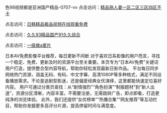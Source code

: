 色98视频都是亚洲国产精品-0707-vv
点击访问：<a href="https://gfd-5xg.pages.dev/">精品熟人妻一区二区三区四区不卡</a>

点击访问：<a href="https://fdhf-454.pages.dev/">日韩精品极品视频在线观看免费</a>

点击访问：<a href="https://bered.pages.dev/">久久93精品国产91久久综合</a>

点击访问：<a href="https://rtj-3zo.pages.dev/">一级做a爰片</a>

日本AV免费影像平台推荐，每日更新不间断 对于喜欢日系影像的用户而言，寻找一个稳定、免费、更新及时的资源平台至关重要。本页专为“日本AV免费”关键词用户打造，提供整合型内容导航，帮助你轻松发现最新日影作品。 平台每日同步网络热门资源，涵盖无码、有码、中文字幕、高清1080P等多种格式，满足不同设备播放需求。不论是追剧型影迷，还是偏爱经典女优演绎，这里都能快速定位喜好内容。 用户可通过分类页查找：从“剧情强烈”“角色扮演”“制服题材”到“新人出道”，资源分区清晰，内容丰富。不需要注册，无需跳转广告，即点即看，打造更纯净的浏览体验。 此外，我们还提供“女优榜单”“热播合集”“网友推荐”等互动栏目，帮助你发掘更多高评分片源，提高停留时间与满意度。

<span style="display:none;">\[Canonical link]\(https://github.com/VVY20250707/VN06 ）</span>

